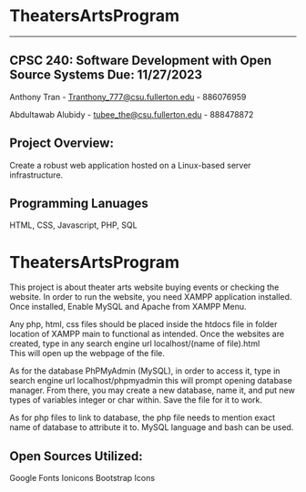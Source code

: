 # TheatersArtsProgram
----------------------------------------------------------
CPSC 240: Software Development with Open Source Systems
Due: 11/27/2023
----------------------------------------------------------
Anthony Tran - Tranthony_777@csu.fullerton.edu - 886076959

Abdultawab Alubidy - tubee_the@csu.fullerton.edu - 888478872

Project Overview:
----------------------------------------------------------
Create a robust web application hosted on a Linux-based server infrastructure. 

Programming Lanuages
----------------------------------------------------------
HTML,
CSS,
Javascript,
PHP,
SQL

# TheatersArtsProgram
This project is about theater arts website buying events or checking the website.
In order to run the website, you need XAMPP application installed.
Once installed, Enable MySQL and Apache from XAMPP Menu.

Any php, html, css files should be placed inside the htdocs file in folder location of XAMPP main to functional as intended.
Once the websites are created, type in any search engine url localhost/(name of file).html  
This will open up the webpage of the file.

As for the database PhPMyAdmin (MySQL), in order to access it, type in search engine url localhost/phpmyadmin 
this will prompt opening database manager. From there, you may create a new database, name it, and put new types of variables integer or char within.
Save the file for it to work.

As for php files to link to database, the php file needs to mention exact name of database to attribute it to. MySQL language and bash 
can be used.

Open Sources Utilized:
-------------------------------------------------------------
Google Fonts
Ionicons
Bootstrap Icons

